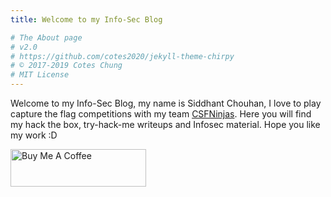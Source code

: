 ```yaml
---
title: Welcome to my Info-Sec Blog

# The About page
# v2.0
# https://github.com/cotes2020/jekyll-theme-chirpy
# © 2017-2019 Cotes Chung
# MIT License
---
```


Welcome to my Info-Sec Blog, my name is Siddhant Chouhan, I love to play capture the flag competitions with my team [CSFNinjas](https://ctftime.org/team/122422). Here you will find my hack the box, try-hack-me writeups and Infosec material. Hope you like my work :D 


<a href="https://www.buymeacoffee.com/sidchn" target="_blank"><img src="https://cdn.buymeacoffee.com/buttons/v2/default-blue.png" alt="Buy Me A Coffee" style="height: 60px !important;width: 217px !important;" ></a>
